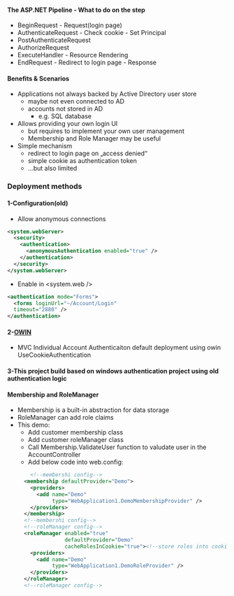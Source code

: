 
#### The ASP.NET Pipeline - What to do on the step
* BeginRequest - Request(login page)
* AuthenticateRequest - Check cookie - Set Principal
* PostAuthenticateRequest
* AuthorizeRequest
* ExecuteHandler - Resource Rendering
* EndRequest - Redirect to login page - Response
#### Benefits & Scenarios
* Applications not always backed by Active Directory user store
  * maybe not even connected to AD
  * accounts not stored in AD
    * e.g. SQL database
* Allows providing your own login UI
  * but requires to implement your own user management
  * Membership and Role Manager may be useful
* Simple mechanism
  * redirect to login page on „access denied“
  * simple cookie as authentication token
  * ...but also limited

### Deployment methods
#### 1-Configuration(old)
* Allow anonymous connections
```xml
<system.webServer>
  <security>
    <authentication>
      <anonymousAuthentication enabled="true" />
    </authentication>
  </security>
</system.webServer>
```
* Enable in <system.web />
```xml
<authentication mode="Forms">
  <forms loginUrl="~/Account/Login"
  timeout="2880" />
</authentication>
```
#### 2-[OWIN](http://owin.org/)
* MVC Individual Account Authenticaiton default deployment using owin UseCookieAuthentication
#### 3-This project build based on windows authentication project using old authentication logic
#### Membership and RoleManager
* Membership is a built-in abstraction for data storage
* RoleManager can add role claims
* This demo:
  * Add customer membership class
  * Add customer roleManager class
  * Call Membership.ValidateUser function to valudate user in the AccountController
  * Add below code into web.config:
  ```xml
      <!--membershi config-->
    <membership defaultProvider="Demo">
      <providers>
        <add name="Demo"
             type="WebApplication1.DemoMembershipProvider" />
      </providers>
    </membership>
    <!--membershi config-->
    <!--roleManager config-->
    <roleManager enabled="true"
                 defaultProvider="Demo" 
                 cacheRolesInCookie="true"><!--store roles into cookie-->
      <providers>
        <add name="Demo"
             type="WebApplication1.DemoRoleProvider" />
      </providers>
    </roleManager>
    <!--roleManager config-->
  ```
